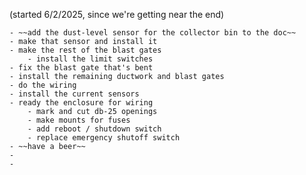 (started 6/2/2025, since we're getting near the end)
	
	- ~~add the dust-level sensor for the collector bin to the doc~~
	- make that sensor and install it
	- make the rest of the blast gates
		- install the limit switches
	- fix the blast gate that's bent
	- install the remaining ductwork and blast gates
	- do the wiring
	- install the current sensors
	- ready the enclosure for wiring
		- mark and cut db-25 openings
		- make mounts for fuses
		- add reboot / shutdown switch
		- replace emergency shutoff switch
	- ~~have a beer~~
	- 
	- 